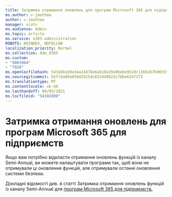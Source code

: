 ```yaml
---
title: Затримка отримання оновлень для програм Microsoft 365 для підприємств
ms.author: v-jmathew
author: v-jmathew
manager: scotv
ms.audience: Admin
ms.topic: article
ms.service: o365-administration
ROBOTS: NOINDEX, NOFOLLOW
localization_priority: Normal
ms.collection: Adm_O365
ms.custom:
- "9003964"
- "7020"
ms.openlocfilehash: 543abbe20a3aa24476e6a616b29a9be6e952dc116b267b965597006d9413e02c
ms.sourcegitcommit: b5f7da89a650d2915dc652449623c78be6247175
ms.translationtype: MT
ms.contentlocale: uk-UA
ms.lasthandoff: 08/05/2021
ms.locfileid: "54102880"
---
```

# <a name="delay-receiving-updates-to-microsoft-365-apps-for-enterprise"></a>Затримка отримання оновлень для програм Microsoft 365 для підприємств

Якщо вам потрібно відкласти отримання оновлень функцій із каналу Semi-Annual, ви можете налаштувати програми так, щоб вони не отримували ці оновлення функцій, але отримували останні оновлення системи безпеки.

Докладні відомості див. в статті Затримка отримання оновлень функцій із каналу Semi-Annual для [програм Microsoft 365 для підприємств.](https://go.microsoft.com/fwlink/?linkid=2109533)
